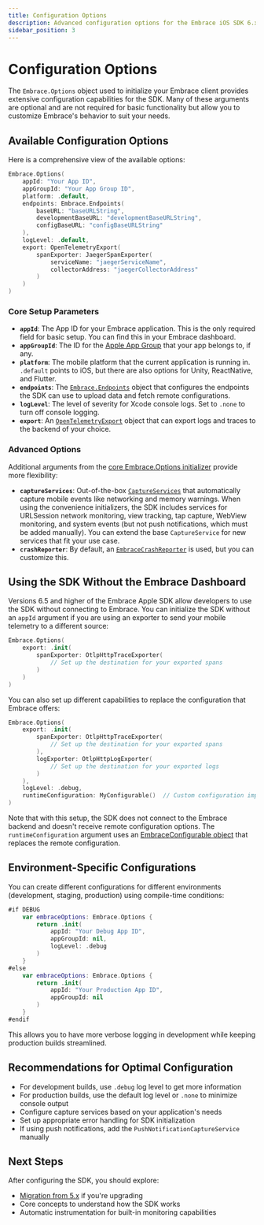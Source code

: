 ```yaml
---
title: Configuration Options
description: Advanced configuration options for the Embrace iOS SDK 6.x
sidebar_position: 3
---
```


# Configuration Options

The `Embrace.Options` object used to initialize your Embrace client provides extensive configuration capabilities for the SDK. Many of these arguments are optional and are not required for basic functionality but allow you to customize Embrace's behavior to suit your needs.

## Available Configuration Options

Here is a comprehensive view of the available options:

```swift
Embrace.Options(
    appId: "Your App ID",
    appGroupId: "Your App Group ID",
    platform: .default,
    endpoints: Embrace.Endpoints(
        baseURL: "baseURLString",
        developmentBaseURL: "developmentBaseURLString",
        configBaseURL: "configBaseURLString"
    ),
    logLevel: .default,
    export: OpenTelemetryExport(
        spanExporter: JaegerSpanExporter(
            serviceName: "jaegerServiceName",
            collectorAddress: "jaegerCollectorAddress"
        )
    )
)
```

### Core Setup Parameters

- **`appId`**: The App ID for your Embrace application. This is the only required field for basic setup. You can find this in your Embrace dashboard.
- **`appGroupId`**: The ID for the [Apple App Group](https://developer.apple.com/documentation/xcode/configuring-app-groups) that your app belongs to, if any.
- **`platform`**: The mobile platform that the current application is running in. `.default` points to iOS, but there are also options for Unity, ReactNative, and Flutter.
- **`endpoints`**: The [`Embrace.Endpoints`](https://github.com/embrace-io/embrace-apple-sdk/blob/main/Sources/EmbraceCore/Options/Embrace%2BEndpoints.swift) object that configures the endpoints the SDK can use to upload data and fetch remote configurations.
- **`logLevel`**: The level of severity for Xcode console logs. Set to `.none` to turn off console logging.
- **`export`**: An [`OpenTelemetryExport`](https://github.com/embrace-io/embrace-apple-sdk/blob/main/Sources/EmbraceCore/Public/OpenTelemetryExport.swift) object that can export logs and traces to the backend of your choice.

### Advanced Options

Additional arguments from the [core Embrace.Options initializer](https://github.com/embrace-io/embrace-apple-sdk/blob/main/Sources/EmbraceCore/Options/Embrace%2BOptions.swift#L37) provide more flexibility:

- **`captureServices`**: Out-of-the-box [`CaptureServices`](https://github.com/embrace-io/embrace-apple-sdk/blob/main/Sources/EmbraceCore/Capture/CaptureServices.swift) that automatically capture mobile events like networking and memory warnings. When using the convenience initializers, the SDK includes services for URLSession network monitoring, view tracking, tap capture, WebView monitoring, and system events (but not push notifications, which must be added manually). You can extend the base `CaptureService` for new services that fit your use case.
- **`crashReporter`**: By default, an [`EmbraceCrashReporter`](https://github.com/embrace-io/embrace-apple-sdk/blob/main/Sources/EmbraceCrash/EmbraceCrashReporter.swift) is used, but you can customize this.

## Using the SDK Without the Embrace Dashboard

Versions 6.5 and higher of the Embrace Apple SDK allow developers to use the SDK without connecting to Embrace. You can initialize the SDK without an `appId` argument if you are using an exporter to send your mobile telemetry to a different source:

```swift
Embrace.Options(
    export: .init(
        spanExporter: OtlpHttpTraceExporter(
            // Set up the destination for your exported spans
        )
    )
)
```

You can also set up different capabilities to replace the configuration that Embrace offers:

```swift
Embrace.Options(
    export: .init(
        spanExporter: OtlpHttpTraceExporter(
            // Set up the destination for your exported spans
        ),
        logExporter: OtlpHttpLogExporter(
            // Set up the destination for your exported logs
        )
    ),
    logLevel: .debug,
    runtimeConfiguration: MyConfigurable()  // Custom configuration implementation
)
```

Note that with this setup, the SDK does not connect to the Embrace backend and doesn't receive remote configuration options. The `runtimeConfiguration` argument uses an [EmbraceConfigurable object](https://github.com/embrace-io/embrace-apple-sdk/blob/main/Sources/EmbraceConfiguration/EmbraceConfigurable.swift) that replaces the remote configuration.

## Environment-Specific Configurations

You can create different configurations for different environments (development, staging, production) using compile-time conditions:

```swift
#if DEBUG
    var embraceOptions: Embrace.Options {
        return .init(
            appId: "Your Debug App ID",
            appGroupId: nil,
            logLevel: .debug
        )
    }
#else
    var embraceOptions: Embrace.Options {
        return .init(
            appId: "Your Production App ID",
            appGroupId: nil
        )
    }
#endif
```

This allows you to have more verbose logging in development while keeping production builds streamlined.

## Recommendations for Optimal Configuration

- For development builds, use `.debug` log level to get more information
- For production builds, use the default log level or `.none` to minimize console output
- Configure capture services based on your application's needs
- Set up appropriate error handling for SDK initialization
- If using push notifications, add the `PushNotificationCaptureService` manually

## Next Steps

After configuring the SDK, you should explore:

- [Migration from 5.x](/ios/open-source/getting-started/migration-guide.md) if you're upgrading
- Core concepts to understand how the SDK works
- Automatic instrumentation for built-in monitoring capabilities 